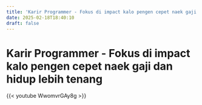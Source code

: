 ```yaml
---
title: 'Karir Programmer - Fokus di impact kalo pengen cepet naek gaji dan hidup lebih tenang'
date: 2025-02-18T18:40:10
draft: false
---
```


# Karir Programmer - Fokus di impact kalo pengen cepet naek gaji dan hidup lebih tenang

{{< youtube WwomvrGAy8g >}}
